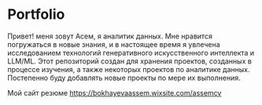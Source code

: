 # Portfolio
Привет! меня зовут Асем, я аналитик данных. 
Мне нравится погружаться в новые знания, и в настоящее время я увлечена исследованием технологий генеративного искусственного интеллекта и LLM/ML. Этот репозиторий создан для хранения проектов, созданных в процессе изучения, а также некоторых проектов по аналитике данных. Постепенно буду добавлять новые проекты по мере их выполнения.

Мой сайт резюме https://bokhayevaassem.wixsite.com/assemcv
